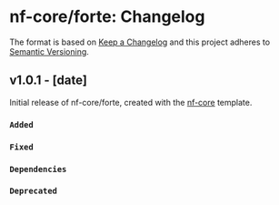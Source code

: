 # nf-core/forte: Changelog

The format is based on [Keep a Changelog](https://keepachangelog.com/en/1.0.0/)
and this project adheres to [Semantic Versioning](https://semver.org/spec/v2.0.0.html).

## v1.0.1 - [date]

Initial release of nf-core/forte, created with the [nf-core](https://nf-co.re/) template.

### `Added`

### `Fixed`

### `Dependencies`

### `Deprecated`
